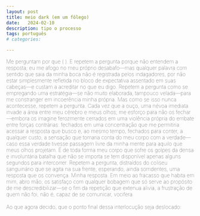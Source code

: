 ```yaml
---
layout: post
title: meio dark (em um fôlego)
date:   2024-02-10
description: tipo o processo
tags: português
# categories: 

---
```


<span style="font-size:14px;font-weight:lighter"> 
Me perguntam por que ( ). E repetem a pergunta porque não entendem a resposta; eu me afogo no meu próprio desabafo—mas qualquer palavra com sentido que saia da minha boca não é registrada pelos indagadores, por não estar simplesmente refletida no bloco de expectativa assentado em suas cabeças—e custam a acreditar no que eu digo. Repetem a pergunta como se empregando uma estratégia—se não muito elaborada, tampouco velada—para me constranger em incoerência minha própria. Mas como se isso nunca acontecesse, repetem a pergunta. Cada vez que a ouço, uma névoa imediata invade a área entre meu cérebro e meus olhos; me esforço para não os fechar—embora os imagine ferozmente cerrados em uma violência própria do embate entre forças contrárias: fechados em uma concentração que me permitiria acessar a resposta que busco e, ao mesmo tempo, fechados para conter, a qualquer custo, a sensação que tomaria conta do meu corpo com a verdade—caso essa verdade tivesse passagem livre da minha mente para aquilo que meus olhos projetam. É de toda forma meu corpo que sofre os golpes da densa e involuntária batalha que não se importa se tem disponível apenas alguns segundos para intercorrer. Repetem a pergunta, distraídos do coliseu sanguinário que se agita na sua frente, esperando, ainda sorridentes, uma resposta que os convença. Minha resposta. Em meio ao fracasso que habita em mim, abro mão; os satisfaço com qualquer bobagem que só serve ao propósito de me descredibilizar—se o fim da repetição que extenua alivia, a frustração de quem não foi, não é, capaz de se comunicar, vocifera.
<br>
<br>Ao que agora decido, que o ponto final dessa interlocução seja deslocado:
<br>
<!-- <br> – Porque aqui tem cheio de morte. -->
<!-- Me perguntam por que eu não gosto daqui. -->
</span>
